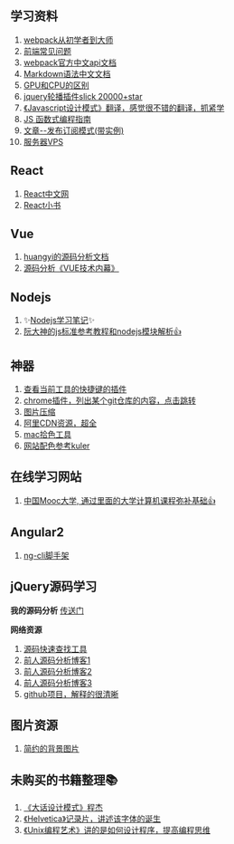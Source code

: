 ## 学习资料
1. [webpack从初学者到大师](https://mrshi.gitbooks.io/survivejs_webpack_chinese/)
1. [前端常见问题](https://www.nowcoder.com/ta/front-end-interview)
1. [webpack官方中文api文档](https://doc.webpack-china.org/guides/)
1. [Markdown语法中文文档](http://xianbai.me/learn-md/index.html)
1. [GPU和CPU的区别](https://www.zhihu.com/question/19903344)
1. [jquery轮播插件slick 20000+star](https://github.com/kenwheeler/slick/)
1. [《Javascript设计模式》翻译，感觉很不错的翻译，抓紧学](https://www.oschina.net/translate/learning-javascript-design-patterns#introduction)
1. [JS 函数式编程指南](https://legacy.gitbook.com/book/llh911001/mostly-adequate-guide-chinese/details)
1. [文章--发布订阅模式(带实例)](https://juejin.im/post/5b125ad3e51d450688133f22)
1. [服务器VPS](https://www.vultr.com)

## React
1. [React中文网](http://www.css88.com/react/)
1. [React小书](http://huziketang.mangojuice.top/books/react/lesson1)

## Vue
1. [huangyi的源码分析文档](https://ustbhuangyi.github.io/vue-analysis/doc/)
1. [源码分析《VUE技术内幕》](http://hcysun.me/vue-design/art/)

## Nodejs
1. ✨[Nodejs学习笔记](https://github.com/chyingp/nodejs-learning-guide)✨
1. [阮大神的js标准参考教程和nodejs模块解析👍](http://javascript.ruanyifeng.com/nodejs/assert.html#)


## 神器
1. [查看当前工具的快捷键的插件](https://www.mediaatelier.com/CheatSheet/)
1. [chrome插件，列出某个git仓库的内容，点击跳转](https://chrome.google.com/webstore/detail/octotree/bkhaagjahfmjljalopjnoealnfndnagc)
1. [图片压缩](https://tinypng.com/)
1. [阿里CDN资源，超全](http://libs.cdnjs.net)
1. [mac拾色工具](https://www.vultr.com)
1. [网站配色参考kuler](https://color.adobe.com/)

## 在线学习网站
1. [中国Mooc大学, 通过里面的大学计算机课程弥补基础👍](https://www.icourse163.org/)

## Angular2
1. [ng-cli脚手架](https://github.com/angular/angular-cli)

## jQuery源码学习

**我的源码分析**
[传送门](https://github.com/Willworkgogogo/jQuerySource)

**网络资源**
1. [源码快速查找工具](https://j11y.io/jquery/)
1. [前人源码分析博客1](http://www.cnblogs.com/aaronjs/p/3279314.html)
1. [前人源码分析博客2](http://www.cnblogs.com/nuysoft/archive/2011/11/14/2248023.html)
1. [前人源码分析博客3](https://github.com/songjinzhong/JQuerySource)
1. [github项目，解释的很清晰](https://github.com/chokcoco/jQuery-)


## 图片资源
1. [简约的背景图片](https://coolbackgrounds.io/)


## 未购买的书籍整理📚
1. [《大话设计模式》程杰]()
1. [《Helvetica》记录片，讲述该字体的诞生]()
1. [《Unix编程艺术》讲的是如何设计程序，提高编程思维]()
